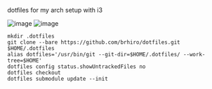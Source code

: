 dotfiles for my arch setup with i3

![image](https://user-images.githubusercontent.com/49073956/221408769-68b97417-fa3b-4e68-8457-0825eb37d88a.png)
![image](https://user-images.githubusercontent.com/49073956/221408779-2e5b2a77-c24b-4b33-a222-45e66288fe57.png)


```
mkdir .dotfiles
git clone --bare https://github.com/brhiro/dotfiles.git $HOME/.dotfiles
alias dotfiles='/usr/bin/git --git-dir=$HOME/.dotfiles/ --work-tree=$HOME'
dotfiles config status.showUntrackedFiles no
dotfiles checkout
dotfiles submodule update --init
```
